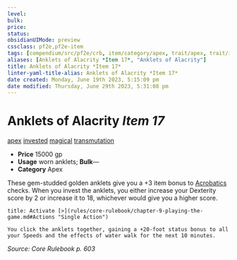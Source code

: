 ```yaml
---
level:
bulk:
price:
status:
obsidianUIMode: preview
cssclass: pf2e,pf2e-item
tags: [compendium/src/pf2e/crb, item/category/apex, trait/apex, trait/invested, trait/magical, trait/transmutation]
aliases: [Anklets of Alacrity *Item 17*, "Anklets of Alacrity"]
title: Anklets of Alacrity *Item 17*
linter-yaml-title-alias: Anklets of Alacrity *Item 17*
date created: Monday, June 19th 2023, 5:15:09 pm
date modified: Thursday, June 29th 2023, 5:31:08 pm
---
```


# Anklets of Alacrity *Item 17*

[apex](rules/traits/apex.md) [invested](rules/traits/invested.md) [magical](rules/traits/magical.md) [transmutation](rules/traits/transmutation.md)  

- **Price** 15000 gp
- **Usage** worn anklets; **Bulk**—
- **Category** Apex

These gem-studded golden anklets give you a +3 item bonus to [Acrobatics](compendium/skills.md#Acrobatics) checks. When you invest the anklets, you either increase your Dexterity score by 2 or increase it to 18, whichever would give you a higher score.

```ad-embed-ability
title: Activate [>](rules/core-rulebook/chapter-9-playing-the-game.md#Actions "Single Action")

You click the anklets together, gaining a +20-foot status bonus to all your Speeds and the effects of water walk for the next 10 minutes.
```

*Source: Core Rulebook p. 603*
